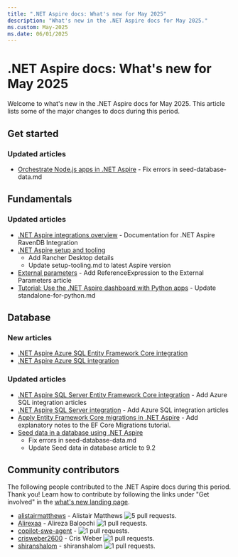 ```yaml
---
title: ".NET Aspire docs: What's new for May 2025"
description: "What's new in the .NET Aspire docs for May 2025."
ms.custom: May-2025
ms.date: 06/01/2025
---
```


# .NET Aspire docs: What's new for May 2025

Welcome to what's new in the .NET Aspire docs for May 2025. This article lists some of the major changes to docs during this period.

## Get started

### Updated articles

- [Orchestrate Node.js apps in .NET Aspire](../get-started/build-aspire-apps-with-nodejs.md) - Fix errors in seed-database-data.md

## Fundamentals

### Updated articles

- [.NET Aspire integrations overview](../fundamentals/integrations-overview.md) - Documentation for .NET Aspire RavenDB Integration
- [.NET Aspire setup and tooling](../fundamentals/setup-tooling.md)
  - Add Rancher Desktop details
  - Update setup-tooling.md to latest Aspire version
- [External parameters](../fundamentals/external-parameters.md) - Add ReferenceExpression to the External Parameters article
- [Tutorial: Use the .NET Aspire dashboard with Python apps](../fundamentals/dashboard/standalone-for-python.md) - Update standalone-for-python.md

## Database

### New articles

- [.NET Aspire Azure SQL Entity Framework Core integration](../database/azure-sql-entity-framework-integration.md)
- [.NET Aspire Azure SQL integration](../database/azure-sql-integration.md)

### Updated articles

- [.NET Aspire SQL Server Entity Framework Core integration](../database/sql-server-entity-framework-integration.md) - Add Azure SQL integration articles
- [.NET Aspire SQL Server integration](../database/sql-server-integration.md) - Add Azure SQL integration articles
- [Apply Entity Framework Core migrations in .NET Aspire](../database/ef-core-migrations.md) - Add explanatory notes to the EF Core Migrations tutorial.
- [Seed data in a database using .NET Aspire](../database/seed-database-data.md)
  - Fix errors in seed-database-data.md
  - Update Seed data in database article to 9.2

## Community contributors

The following people contributed to the .NET Aspire docs during this period. Thank you! Learn how to contribute by following the links under "Get involved" in the [what's new landing page](index.yml).

- [alistairmatthews](https://github.com/alistairmatthews) - Alistair Matthews ![5 pull requests.](https://img.shields.io/badge/Merged%20Pull%20Requests-5-green)
- [Alirexaa](https://github.com/Alirexaa) - Alireza Baloochi  ![1 pull requests.](https://img.shields.io/badge/Merged%20Pull%20Requests-1-green)
- [copilot-swe-agent](https://github.com/copilot-swe-agent) -  ![1 pull requests.](https://img.shields.io/badge/Merged%20Pull%20Requests-1-green)
- [crisweber2600](https://github.com/crisweber2600) - Cris Weber ![1 pull requests.](https://img.shields.io/badge/Merged%20Pull%20Requests-1-green)
- [shiranshalom](https://github.com/shiranshalom) - shiranshalom ![1 pull requests.](https://img.shields.io/badge/Merged%20Pull%20Requests-1-green)

